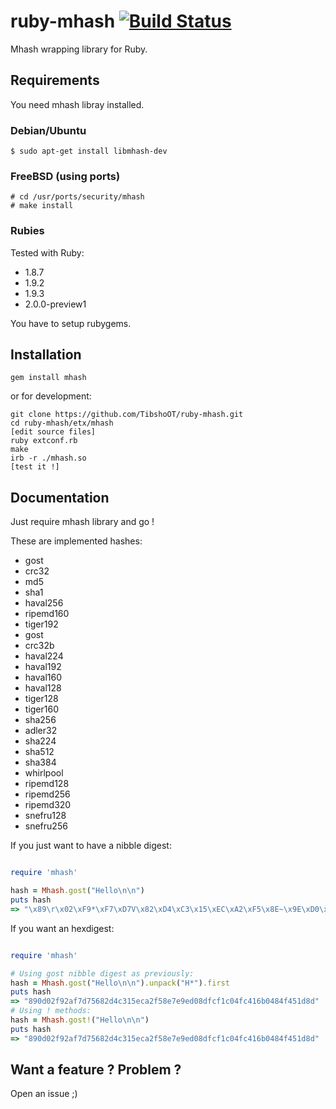# ruby-mhash [![Build Status](https://travis-ci.org/TibshoOT/ruby-mhash.png?branch=master)](https://travis-ci.org/TibshoOT/ruby-mhash)

Mhash wrapping library for Ruby.

## Requirements

You need mhash libray installed.

### Debian/Ubuntu

    $ sudo apt-get install libmhash-dev

### FreeBSD (using ports)

    # cd /usr/ports/security/mhash
    # make install

### Rubies

Tested with Ruby:

* 1.8.7
* 1.9.2
* 1.9.3
* 2.0.0-preview1

You have to setup rubygems.

## Installation

    gem install mhash

or for development:

    git clone https://github.com/TibshoOT/ruby-mhash.git
    cd ruby-mhash/etx/mhash
    [edit source files]
    ruby extconf.rb
    make
    irb -r ./mhash.so
    [test it !]


## Documentation

Just require mhash library and go !

These are implemented hashes:

* gost
* crc32
* md5
* sha1
* haval256
* ripemd160
* tiger192
* gost
* crc32b
* haval224
* haval192
* haval160
* haval128
* tiger128
* tiger160
* sha256
* adler32
* sha224
* sha512
* sha384
* whirlpool
* ripemd128
* ripemd256
* ripemd320
* snefru128
* snefru256

If you just want to have a nibble digest:

```ruby

require 'mhash'

hash = Mhash.gost("Hello\n\n")
puts hash
=> "\x89\r\x02\xF9*\xF7\xD7V\x82\xD4\xC3\x15\xEC\xA2\xF5\x8E~\x9E\xD0\x8D\xFC\xF1\xC0O\xC4\x16\xB0HOE\x1D\x8D"
```

If you want an hexdigest:

```ruby

require 'mhash'

# Using gost nibble digest as previously:
hash = Mhash.gost("Hello\n\n").unpack("H*").first
puts hash
=> "890d02f92af7d75682d4c315eca2f58e7e9ed08dfcf1c04fc416b0484f451d8d"
# Using ! methods:
hash = Mhash.gost!("Hello\n\n")
puts hash
=> "890d02f92af7d75682d4c315eca2f58e7e9ed08dfcf1c04fc416b0484f451d8d"
```

## Want a feature ? Problem ?

Open an issue ;)
